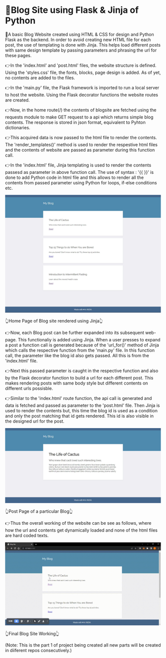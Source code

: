 # 📜Blog Site using Flask & Jinja of Python

🌟A basic Blog Website created using HTML & CSS for design and Python Flask as the backend. In order to avoid creating new HTML file for each post, the use of templating 
is done with Jinja. This helps load different posts with same design template by passing parameters and phrasing the url for these pages.

👉In the 'index.html' and 'post.html' files, the website structure is defined. Using the 'styles.css' file, the fonts, blocks, page design is added. As of yet, no contents
are added to the files.

👉In the 'main.py' file, the Flask framework is imported to run a local server to host the website. Using the Flask decorator functions the website routes are created.

👉Now, in the home route(/) the contents of blogsite are fetched using the requests module to make GET request to a api which returns simple blog contents. The response
is stored in json format, equivalent to Pyhton dictionaries.

👉This acquired data is now passed to the html file to render the contents. The 'render_templates()' method is used to render the respestive html files and the contents of
website are passed as parameter during this function call.

👉In the 'index.html' file,  Jinja templating is used to render the contents passesd as parameter in above function call. The use of syntax : '{{ }}' is done to add Python
code in html file and this allows to render all the contents from passed parameter using Python for loops, if-else conditions etc.

![Home Page](https://github.com/bellaryyash23/Blog_Flask_Jinja_1/blob/master/samples/site.jpg?raw=true)

👆Home Page of Blog site rendered using Jinja👆

👉Now, each Blog post can be further expanded into its subsequent web-page. This functionaliy is added using Jinja. When a user presses to expand a post a function call
is generated because of the 'url_for()' method of Jinja which calls the respective function from the 'main.py' file. In this function call, the parameter like the blog id
also gets passed. All this is from the 'index.html' file.

👉Next this passed parameter is caught in the respective function and also by the Flask decorator function to build a url for each different post. This makes rendering 
posts with same body style but different contents on different urls possisble.

👉Similar to the 'index.html' route function, the api call is generated and data is fetched and passed as parameter to the 'post.html' file. Then Jinja is used to render
the contents but, this time the blog id is used as a condition and only the post matching that id gets rendered. This id is also visible in the designed url for the post.

![Posts Page](https://github.com/bellaryyash23/Blog_Flask_Jinja_1/blob/master/samples/post.jpg?raw=true)

👆Post Page of a particular Blog👆

👉Thus the overall working of the website can be see as follows, where how the url and contents get dynamically loaded and none of the html files are hard coded texts.

![Blog site Working](https://github.com/bellaryyash23/Blog_Flask_Jinja_1/blob/master/samples/site.gif?raw=true)

👆Final Blog Site Working👆

(Note: This is the part 1 of project being created all new parts will be created in diiferent repos consecutively.)
